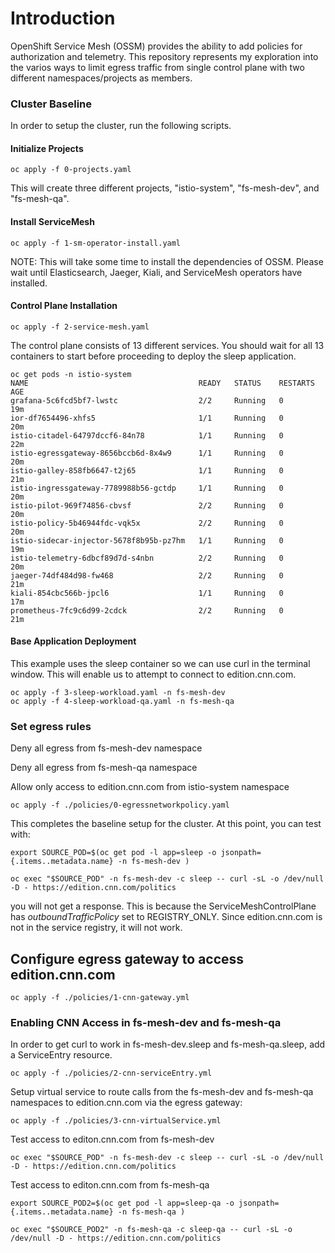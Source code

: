 # Introduction
OpenShift Service Mesh (OSSM) provides the ability to add policies for authorization and telemetry. This repository represents my exploration into the varios ways to limit egress traffic from single control plane with two different namespaces/projects as members. 

### Cluster Baseline
In order to setup the cluster, run the following scripts. 

#### Initialize Projects

```
oc apply -f 0-projects.yaml 
```

This will create three different projects, "istio-system", "fs-mesh-dev", and "fs-mesh-qa". 

#### Install ServiceMesh
```
oc apply -f 1-sm-operator-install.yaml
```
NOTE: This will take some time to install the dependencies of OSSM. Please wait until Elasticsearch, Jaeger, Kiali, and ServiceMesh operators have installed.

#### Control Plane Installation
```
oc apply -f 2-service-mesh.yaml
```
The control plane consists of 13 different services. You should wait for all 13 containers to start before proceeding to deploy the sleep application. 

```
oc get pods -n istio-system
NAME                                      READY   STATUS    RESTARTS   AGE
grafana-5c6fcd5bf7-lwstc                  2/2     Running   0          19m
ior-df7654496-xhfs5                       1/1     Running   0          20m
istio-citadel-64797dccf6-84n78            1/1     Running   0          22m
istio-egressgateway-8656bccb6d-8x4w9      1/1     Running   0          20m
istio-galley-858fb6647-t2j65              1/1     Running   0          21m
istio-ingressgateway-7789988b56-gctdp     1/1     Running   0          20m
istio-pilot-969f74856-cbvsf               2/2     Running   0          20m
istio-policy-5b46944fdc-vqk5x             2/2     Running   0          20m
istio-sidecar-injector-5678f8b95b-pz7hm   1/1     Running   0          19m
istio-telemetry-6dbcf89d7d-s4nbn          2/2     Running   0          20m
jaeger-74df484d98-fw468                   2/2     Running   0          21m
kiali-854cbc566b-jpcl6                    1/1     Running   0          17m
prometheus-7fc9c6d99-2cdck                2/2     Running   0          21m
```

#### Base Application Deployment
This example uses the sleep container so we can use curl in the terminal window. This will enable us to attempt to connect to edition.cnn.com.

```
oc apply -f 3-sleep-workload.yaml -n fs-mesh-dev
oc apply -f 4-sleep-workload-qa.yaml -n fs-mesh-qa
```

### Set egress rules

Deny all egress from fs-mesh-dev namespace

Deny all egress from fs-mesh-qa namespace

Allow only access to edition.cnn.com  from istio-system namespace

`oc apply -f ./policies/0-egressnetworkpolicy.yaml`

This completes the baseline setup for the cluster. At this point, you can test with:

```
export SOURCE_POD=$(oc get pod -l app=sleep -o jsonpath={.items..metadata.name} -n fs-mesh-dev )

oc exec "$SOURCE_POD" -n fs-mesh-dev -c sleep -- curl -sL -o /dev/null -D - https://edition.cnn.com/politics
```

you will not get a response. This is because the ServiceMeshControlPlane has *outboundTrafficPolicy* set to REGISTRY_ONLY. Since edition.cnn.com is not in the service registry, it will not work. 



## Configure egress gateway to access edition.cnn.com

`oc apply -f ./policies/1-cnn-gateway.yml`

### Enabling CNN Access in fs-mesh-dev and fs-mesh-qa
In order to get curl to work in fs-mesh-dev.sleep and fs-mesh-qa.sleep, add a ServiceEntry resource.

```
oc apply -f ./policies/2-cnn-serviceEntry.yml
```

Setup virtual service to route calls from the fs-mesh-dev and fs-mesh-qa namespaces to edition.cnn.com via the egress gateway:

```
oc apply -f ./policies/3-cnn-virtualService.yml
```

Test access to editon.cnn.com from fs-mesh-dev

`oc exec "$SOURCE_POD" -n fs-mesh-dev -c sleep -- curl -sL -o /dev/null -D - https://edition.cnn.com/politics`

Test access to editon.cnn.com from fs-mesh-qa

```
export SOURCE_POD2=$(oc get pod -l app=sleep-qa -o jsonpath={.items..metadata.name} -n fs-mesh-qa )

oc exec "$SOURCE_POD2" -n fs-mesh-qa -c sleep-qa -- curl -sL -o /dev/null -D - https://edition.cnn.com/politics 

```
